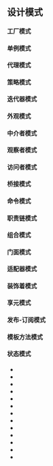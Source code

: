 <!--
 * @Author: your name
 * @Date: 2021-09-07 19:27:14
 * @LastEditTime: 2021-09-07 20:02:06
 * @LastEditors: Please set LastEditors
 * @Description: In User Settings Edit
 * @FilePath: \notes\study notes\设计模式\设计模式.md
-->

## 设计模式

<!-- ---------------------------- -->

#### 工厂模式

#### 单例模式

#### 代理模式

#### 策略模式

#### 迭代器模式

#### 外观模式

#### 中介者模式

#### 观察者模式

#### 访问者模式

<!-- ---------------------------- -->

#### 桥接模式

#### 命令模式

#### 职责链模式

<!-- ---------------------------- -->

#### 组合模式

#### 门面模式

#### 适配器模式

#### 装饰着模式

#### 享元模式

<!-- ---------------------------- -->

#### 发布-订阅模式

#### 模板方法模式

#### 状态模式

<!-- ---------------------------- -->

-
-
-
-
-
-
-
-
-
-
-
-
-
